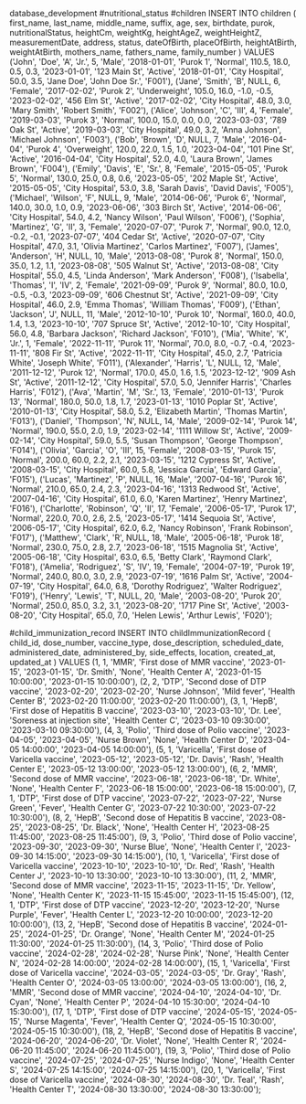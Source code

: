 database_development
#nutritional_status 
#children
INSERT INTO children (
  first_name, last_name, middle_name, suffix, age, sex, birthdate, purok, 
  nutritionalStatus, heightCm, weightKg, heightAgeZ, weightHeightZ, 
  measurementDate, address, status, dateOfBirth, placeOfBirth, 
  heightAtBirth, weightAtBirth, mothers_name, fathers_name, family_number
) VALUES
('John', 'Doe', 'A', 'Jr.', 5, 'Male', '2018-01-01', 'Purok 1', 
 'Normal', 110.5, 18.0, 0.5, 0.3, '2023-01-01', '123 Main St', 'Active', 
 '2018-01-01', 'City Hospital', 50.0, 3.5, 'Jane Doe', 'John Doe Sr.', 'F001'),
('Jane', 'Smith', 'B', NULL, 6, 'Female', '2017-02-02', 'Purok 2', 
 'Underweight', 105.0, 16.0, -1.0, -0.5, '2023-02-02', '456 Elm St', 'Active', 
 '2017-02-02', 'City Hospital', 48.0, 3.0, 'Mary Smith', 'Robert Smith', 'F002'),
('Alice', 'Johnson', 'C', 'III', 4, 'Female', '2019-03-03', 'Purok 3', 
 'Normal', 100.0, 15.0, 0.0, 0.0, '2023-03-03', '789 Oak St', 'Active', 
 '2019-03-03', 'City Hospital', 49.0, 3.2, 'Anna Johnson', 'Michael Johnson', 'F003'),
('Bob', 'Brown', 'D', NULL, 7, 'Male', '2016-04-04', 'Purok 4', 
 'Overweight', 120.0, 22.0, 1.5, 1.0, '2023-04-04', '101 Pine St', 'Active', 
 '2016-04-04', 'City Hospital', 52.0, 4.0, 'Laura Brown', 'James Brown', 'F004'),
('Emily', 'Davis', 'E', 'Sr.', 8, 'Female', '2015-05-05', 'Purok 5', 
 'Normal', 130.0, 25.0, 0.8, 0.6, '2023-05-05', '202 Maple St', 'Active', 
 '2015-05-05', 'City Hospital', 53.0, 3.8, 'Sarah Davis', 'David Davis', 'F005'),
('Michael', 'Wilson', 'F', NULL, 9, 'Male', '2014-06-06', 'Purok 6', 
 'Normal', 140.0, 30.0, 1.0, 0.9, '2023-06-06', '303 Birch St', 'Active', 
 '2014-06-06', 'City Hospital', 54.0, 4.2, 'Nancy Wilson', 'Paul Wilson', 'F006'),
('Sophia', 'Martinez', 'G', 'II', 3, 'Female', '2020-07-07', 'Purok 7', 
 'Normal', 90.0, 12.0, -0.2, -0.1, '2023-07-07', '404 Cedar St', 'Active', 
 '2020-07-07', 'City Hospital', 47.0, 3.1, 'Olivia Martinez', 'Carlos Martinez', 'F007'),
('James', 'Anderson', 'H', NULL, 10, 'Male', '2013-08-08', 'Purok 8', 
 'Normal', 150.0, 35.0, 1.2, 1.1, '2023-08-08', '505 Walnut St', 'Active', 
 '2013-08-08', 'City Hospital', 55.0, 4.5, 'Linda Anderson', 'Mark Anderson', 'F008'),
('Isabella', 'Thomas', 'I', 'IV', 2, 'Female', '2021-09-09', 'Purok 9', 
 'Normal', 80.0, 10.0, -0.5, -0.3, '2023-09-09', '606 Chestnut St', 'Active', 
 '2021-09-09', 'City Hospital', 46.0, 2.9, 'Emma Thomas', 'William Thomas', 'F009'),
('Ethan', 'Jackson', 'J', NULL, 11, 'Male', '2012-10-10', 'Purok 10', 
 'Normal', 160.0, 40.0, 1.4, 1.3, '2023-10-10', '707 Spruce St', 'Active', 
 '2012-10-10', 'City Hospital', 56.0, 4.8, 'Barbara Jackson', 'Richard Jackson', 'F010'),
('Mia', 'White', 'K', 'Jr.', 1, 'Female', '2022-11-11', 'Purok 11', 
 'Normal', 70.0, 8.0, -0.7, -0.4, '2023-11-11', '808 Fir St', 'Active', 
 '2022-11-11', 'City Hospital', 45.0, 2.7, 'Patricia White', 'Joseph White', 'F011'),
('Alexander', 'Harris', 'L', NULL, 12, 'Male', '2011-12-12', 'Purok 12', 
 'Normal', 170.0, 45.0, 1.6, 1.5, '2023-12-12', '909 Ash St', 'Active', 
 '2011-12-12', 'City Hospital', 57.0, 5.0, 'Jennifer Harris', 'Charles Harris', 'F012'),
('Ava', 'Martin', 'M', 'Sr.', 13, 'Female', '2010-01-13', 'Purok 13', 
 'Normal', 180.0, 50.0, 1.8, 1.7, '2023-01-13', '1010 Poplar St', 'Active', 
 '2010-01-13', 'City Hospital', 58.0, 5.2, 'Elizabeth Martin', 'Thomas Martin', 'F013'),
('Daniel', 'Thompson', 'N', NULL, 14, 'Male', '2009-02-14', 'Purok 14', 
 'Normal', 190.0, 55.0, 2.0, 1.9, '2023-02-14', '1111 Willow St', 'Active', 
 '2009-02-14', 'City Hospital', 59.0, 5.5, 'Susan Thompson', 'George Thompson', 'F014'),
('Olivia', 'Garcia', 'O', 'III', 15, 'Female', '2008-03-15', 'Purok 15', 
 'Normal', 200.0, 60.0, 2.2, 2.1, '2023-03-15', '1212 Cypress St', 'Active', 
 '2008-03-15', 'City Hospital', 60.0, 5.8, 'Jessica Garcia', 'Edward Garcia', 'F015'),
('Lucas', 'Martinez', 'P', NULL, 16, 'Male', '2007-04-16', 'Purok 16', 
 'Normal', 210.0, 65.0, 2.4, 2.3, '2023-04-16', '1313 Redwood St', 'Active', 
 '2007-04-16', 'City Hospital', 61.0, 6.0, 'Karen Martinez', 'Henry Martinez', 'F016'),
('Charlotte', 'Robinson', 'Q', 'II', 17, 'Female', '2006-05-17', 'Purok 17', 
 'Normal', 220.0, 70.0, 2.6, 2.5, '2023-05-17', '1414 Sequoia St', 'Active', 
 '2006-05-17', 'City Hospital', 62.0, 6.2, 'Nancy Robinson', 'Frank Robinson', 'F017'),
('Matthew', 'Clark', 'R', NULL, 18, 'Male', '2005-06-18', 'Purok 18', 
 'Normal', 230.0, 75.0, 2.8, 2.7, '2023-06-18', '1515 Magnolia St', 'Active', 
 '2005-06-18', 'City Hospital', 63.0, 6.5, 'Betty Clark', 'Raymond Clark', 'F018'),
('Amelia', 'Rodriguez', 'S', 'IV', 19, 'Female', '2004-07-19', 'Purok 19', 
 'Normal', 240.0, 80.0, 3.0, 2.9, '2023-07-19', '1616 Palm St', 'Active', 
 '2004-07-19', 'City Hospital', 64.0, 6.8, 'Dorothy Rodriguez', 'Walter Rodriguez', 'F019'),
('Henry', 'Lewis', 'T', NULL, 20, 'Male', '2003-08-20', 'Purok 20', 
 'Normal', 250.0, 85.0, 3.2, 3.1, '2023-08-20', '1717 Pine St', 'Active', 
 '2003-08-20', 'City Hospital', 65.0, 7.0, 'Helen Lewis', 'Arthur Lewis', 'F020');

 #child_immunization_record
 INSERT INTO childImmunizationRecord (
  child_id, dose_number, vaccine_type, dose_description, scheduled_date, 
  administered_date, administered_by, side_effects, location, created_at, updated_at
) VALUES
(1, 1, 'MMR', 'First dose of MMR vaccine', '2023-01-15', '2023-01-15', 'Dr. Smith', 'None', 'Health Center A', '2023-01-15 10:00:00', '2023-01-15 10:00:00'),
(2, 2, 'DTP', 'Second dose of DTP vaccine', '2023-02-20', '2023-02-20', 'Nurse Johnson', 'Mild fever', 'Health Center B', '2023-02-20 11:00:00', '2023-02-20 11:00:00'),
(3, 1, 'HepB', 'First dose of Hepatitis B vaccine', '2023-03-10', '2023-03-10', 'Dr. Lee', 'Soreness at injection site', 'Health Center C', '2023-03-10 09:30:00', '2023-03-10 09:30:00'),
(4, 3, 'Polio', 'Third dose of Polio vaccine', '2023-04-05', '2023-04-05', 'Nurse Brown', 'None', 'Health Center D', '2023-04-05 14:00:00', '2023-04-05 14:00:00'),
(5, 1, 'Varicella', 'First dose of Varicella vaccine', '2023-05-12', '2023-05-12', 'Dr. Davis', 'Rash', 'Health Center E', '2023-05-12 13:00:00', '2023-05-12 13:00:00'),
(6, 2, 'MMR', 'Second dose of MMR vaccine', '2023-06-18', '2023-06-18', 'Dr. White', 'None', 'Health Center F', '2023-06-18 15:00:00', '2023-06-18 15:00:00'),
(7, 1, 'DTP', 'First dose of DTP vaccine', '2023-07-22', '2023-07-22', 'Nurse Green', 'Fever', 'Health Center G', '2023-07-22 10:30:00', '2023-07-22 10:30:00'),
(8, 2, 'HepB', 'Second dose of Hepatitis B vaccine', '2023-08-25', '2023-08-25', 'Dr. Black', 'None', 'Health Center H', '2023-08-25 11:45:00', '2023-08-25 11:45:00'),
(9, 3, 'Polio', 'Third dose of Polio vaccine', '2023-09-30', '2023-09-30', 'Nurse Blue', 'None', 'Health Center I', '2023-09-30 14:15:00', '2023-09-30 14:15:00'),
(10, 1, 'Varicella', 'First dose of Varicella vaccine', '2023-10-10', '2023-10-10', 'Dr. Red', 'Rash', 'Health Center J', '2023-10-10 13:30:00', '2023-10-10 13:30:00'),
(11, 2, 'MMR', 'Second dose of MMR vaccine', '2023-11-15', '2023-11-15', 'Dr. Yellow', 'None', 'Health Center K', '2023-11-15 15:45:00', '2023-11-15 15:45:00'),
(12, 1, 'DTP', 'First dose of DTP vaccine', '2023-12-20', '2023-12-20', 'Nurse Purple', 'Fever', 'Health Center L', '2023-12-20 10:00:00', '2023-12-20 10:00:00'),
(13, 2, 'HepB', 'Second dose of Hepatitis B vaccine', '2024-01-25', '2024-01-25', 'Dr. Orange', 'None', 'Health Center M', '2024-01-25 11:30:00', '2024-01-25 11:30:00'),
(14, 3, 'Polio', 'Third dose of Polio vaccine', '2024-02-28', '2024-02-28', 'Nurse Pink', 'None', 'Health Center N', '2024-02-28 14:00:00', '2024-02-28 14:00:00'),
(15, 1, 'Varicella', 'First dose of Varicella vaccine', '2024-03-05', '2024-03-05', 'Dr. Gray', 'Rash', 'Health Center O', '2024-03-05 13:00:00', '2024-03-05 13:00:00'),
(16, 2, 'MMR', 'Second dose of MMR vaccine', '2024-04-10', '2024-04-10', 'Dr. Cyan', 'None', 'Health Center P', '2024-04-10 15:30:00', '2024-04-10 15:30:00'),
(17, 1, 'DTP', 'First dose of DTP vaccine', '2024-05-15', '2024-05-15', 'Nurse Magenta', 'Fever', 'Health Center Q', '2024-05-15 10:30:00', '2024-05-15 10:30:00'),
(18, 2, 'HepB', 'Second dose of Hepatitis B vaccine', '2024-06-20', '2024-06-20', 'Dr. Violet', 'None', 'Health Center R', '2024-06-20 11:45:00', '2024-06-20 11:45:00'),
(19, 3, 'Polio', 'Third dose of Polio vaccine', '2024-07-25', '2024-07-25', 'Nurse Indigo', 'None', 'Health Center S', '2024-07-25 14:15:00', '2024-07-25 14:15:00'),
(20, 1, 'Varicella', 'First dose of Varicella vaccine', '2024-08-30', '2024-08-30', 'Dr. Teal', 'Rash', 'Health Center T', '2024-08-30 13:30:00', '2024-08-30 13:30:00');